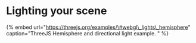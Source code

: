 # Lighting your scene

{% embed url="https://threejs.org/examples/\#webgl\_lights\_hemisphere" caption="ThreeJS Hemisphere and directional light example. " %}



